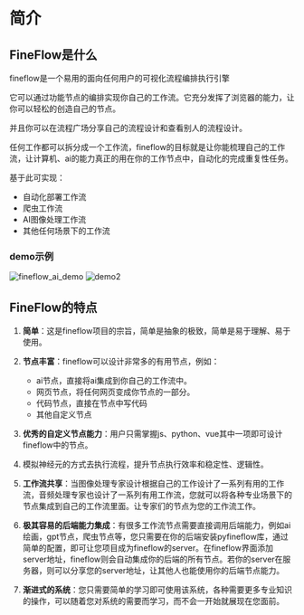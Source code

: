 # 简介

## FineFlow是什么

fineflow是一个易用的面向任何用户的可视化流程编排执行引擎

它可以通过功能节点的编排实现你自己的工作流。它充分发挥了浏览器的能力，让你可以轻松的创造自己的节点。

并且你可以在流程广场分享自己的流程设计和查看别人的流程设计。

任何工作都可以拆分成一个工作流，fineflow的目标就是让你能梳理自己的工作流，让计算机、ai的能力真正的用在你的工作节点中，自动化的完成重复性任务。

基于此可实现：

- 自动化部署工作流
- 爬虫工作流
- AI图像处理工作流
- 其他任何场景下的工作流

### demo示例

![fineflow_ai_demo](/fineflow_ai_demo.png)
![demo2](/demo2.png)

## FineFlow的特点

1. **简单**：这是fineflow项目的宗旨，简单是抽象的极致，简单是易于理解、易于使用。

2. **节点丰富**：fineflow可以设计非常多的有用节点，例如：

    - ai节点，直接将ai集成到你自己的工作流中。
    - 网页节点，将任何网页变成你节点的一部分。
    - 代码节点，直接在节点中写代码
    - 其他自定义节点

3. **优秀的自定义节点能力**：用户只需掌握js、python、vue其中一项即可设计fineflow中的节点。

4. 模拟神经元的方式去执行流程，提升节点执行效率和稳定性、逻辑性。

5. **工作流共享**：当图像处理专家设计根据自己的工作设计了一系列有用的工作流，音频处理专家也设计了一系列有用工作流，您就可以将各种专业场景下的节点集成到自己的工作流里面。让专家们的节点为您的工作流工作。

6. **极其容易的后端能力集成**：有很多工作流节点需要直接调用后端能力，例如ai绘画，gpt节点，爬虫节点等，您只需要在你的后端安装pyfineflow库，通过简单的配置，即可让您项目成为fineflow的server。在fineflow界面添加server地址，fineflow则会自动集成你的后端的所有节点。若你的server在服务器，则可以分享您的server地址，让其他人也能使用你的后端节点能力。

7. **渐进式的系统**：您只需要简单的学习即可使用该系统，各种需要更多专业知识的操作，可以随着您对系统的需要而学习，而不会一开始就展现在您面前。
